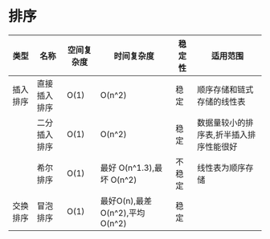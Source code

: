 # 排序 

|类型|名称  |空间复杂度|时间复杂度|稳定性|适用范围|
|----|--|----------|---------|-----|-------|
|插入排序|直接插入排序|O(1) | O(n^2)| 稳定 | 顺序存储和链式存储的线性表|
|        |二分插入排序| O(1)| O(n^2)| 稳定 | 数据量较小的排序表,折半插入排序性能很好|
|         |希尔排序|O(1) | 最好 O(n^1.3),最坏 O(n^2)| 不稳定| 线性表为顺序存储|
|交换排序|冒泡排序| O(1)|最好O(n),最差 O(n^2),平均 O(n^2)|稳定 ||

